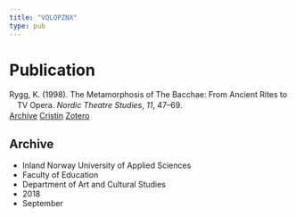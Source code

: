 ```yaml
---
title: "VQLQPZNX"
type: pub
---
```

<h1>Publication</h1>
<article id="csl-bib-container-VQLQPZNX" class="csl-bib-container">
  <div class="csl-bib-body" style="line-height: 1.35; padding-left: 1em; text-indent:-1em;">
  <div class="csl-entry">Rygg, K. (1998). The Metamorphosis of The Bacchae: From Ancient Rites to TV Opera. <i>Nordic Theatre Studies</i>, <i>11</i>, 47&#x2013;69.</div>
</div>
  <div class="csl-bib-buttons">
    <a href="#taxonomy-article-VQLQPZNX" class="csl-bib-button">Archive</a>
    <a href="https://app.cristin.no/results/show.jsf?id=1612255" alt="Cristin URL" class="csl-bib-button">Cristin</a>
    <a href="http://zotero.org/groups/5402882/items/VQLQPZNX" alt="Zotero URL" class="csl-bib-button">Zotero</a>
  </div>
  <div id="csl-bib-meta-container-VQLQPZNX"></div>
</article>
<div id="csl-bib-meta-VQLQPZNX" class="csl-bib-meta">
  <article id="taxonomy-article-VQLQPZNX" class="taxonomy-article">
    <h1>Archive</h1>
    <ul>
      <li>Inland Norway University of Applied Sciences</li>
      <li>Faculty of Education</li>
      <li>Department of Art and Cultural Studies</li>
      <li>2018</li>
      <li>September</li>
    </ul>
  </article>
</div>
